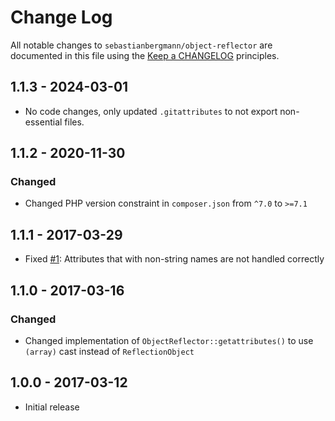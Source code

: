 # Change Log

All notable changes to `sebastianbergmann/object-reflector` are documented in this file using the [Keep a CHANGELOG](https://keepachangelog.com/) principles.

## 1.1.3 - 2024-03-01

* No code changes, only updated `.gitattributes` to not export non-essential files.

## 1.1.2 - 2020-11-30

### Changed

* Changed PHP version constraint in `composer.json` from `^7.0` to `>=7.1`

## 1.1.1 - 2017-03-29

* Fixed [#1](https://github.com/sebastianbergmann/object-reflector/issues/1): Attributes that with non-string names are not handled correctly

## 1.1.0 - 2017-03-16

### Changed

* Changed implementation of `ObjectReflector::getattributes()` to use `(array)` cast instead of `ReflectionObject`

## 1.0.0 - 2017-03-12

* Initial release

[1.1.3]: https://github.com/sebastianbergmann/object-reflector/compare/1.1.2...1.1.3
[1.1.2]: https://github.com/sebastianbergmann/object-reflector/compare/1.1.1...1.1.2
[1.1.1]: https://github.com/sebastianbergmann/object-reflector/compare/1.1.0...1.1.1
[1.1.0]: https://github.com/sebastianbergmann/object-reflector/compare/1.0.0...1.1.0
